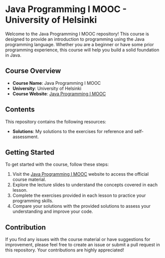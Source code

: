 # Java Programming I MOOC - University of Helsinki

Welcome to the Java Programming I MOOC repository! This course is designed to provide an introduction to programming using the Java programming language. Whether you are a beginner or have some prior programming experience, this course will help you build a solid foundation in Java.

## Course Overview

-   **Course Name**: Java Programming I MOOC
-   **University**: University of Helsinki
-   **Course Website**: [Java Programming I MOOC](https://java-programming.mooc.fi/)

## Contents

This repository contains the following resources:

-   **Solutions**: My solutions to the exercises for reference and self-assessment.

## Getting Started

To get started with the course, follow these steps:

1. Visit the [Java Programming I MOOC](https://java-programming.mooc.fi/) website to access the official course material.
2. Explore the lecture slides to understand the concepts covered in each lesson.
3. Complete the exercises provided in each lesson to practice your programming skills.
4. Compare your solutions with the provided solutions to assess your understanding and improve your code.

## Contribution

If you find any issues with the course material or have suggestions for improvement, please feel free to create an issue or submit a pull request in this repository. Your contributions are highly appreciated!
